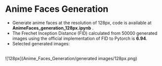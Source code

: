 # Anime Faces Generation
* Generate anime faces at the resolution of 128px, code is available at **AnimeFaces_generation_128px.ipynb** . <br>
* The Frechet Inception Distance (FID) calculated from 50000 generated images using the official implementation of FID to Pytorch is **6.94**. <br>
* Selected generated images: <br>
<br>
![128px](Anime_Faces_Generation/generated images/128px.png)
